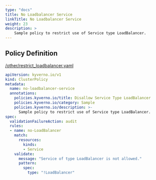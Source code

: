 ```yaml
---
type: "docs"
title: No Loadbalancer Service
linkTitle: No Loadbalancer Service
weight: 23
description: >
    Sample policy to restrict use of Service type LoadBalancer.
---
```


## Policy Definition
<a href="https://github.com/kyverno/policies/raw/main//other/restrict_loadbalancer.yaml" target="-blank">/other/restrict_loadbalancer.yaml</a>

```yaml
apiVersion: kyverno.io/v1
kind: ClusterPolicy
metadata:
  name: no-loadbalancer-service
  annotations:
    policies.kyverno.io/title: Disallow Service Type LoadBalancer
    policies.kyverno.io/category: Sample 
    policies.kyverno.io/description: >-
      Sample policy to restrict use of Service type LoadBalancer.
spec:
  validationFailureAction: audit
  rules:
  - name: no-LoadBalancer
    match:
      resources:
        kinds:
        - Service
    validate:
      message: "Service of type LoadBalancer is not allowed."
      pattern:
        spec:
          type: "!LoadBalancer"
```
